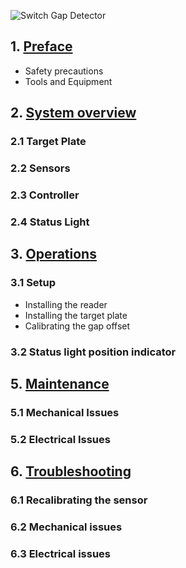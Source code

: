 ![Switch Gap Detector](assets/switchgap1.jpg)

## 1. [Preface](switchgap_preface)
* Safety precautions
* Tools and Equipment

## 2. [System overview](switchgap_overview)
### 2.1 Target Plate
### 2.2 Sensors
### 2.3 Controller
### 2.4 Status Light

## 3. [Operations](switchgap_operations)
### 3.1 Setup
* Installing the reader
* Installing the target plate
* Calibrating the gap offset

### 3.2 Status light position indicator

## 5. [Maintenance](switchgap_maintenance)
### 5.1 Mechanical Issues
### 5.2 Electrical Issues

## 6. [Troubleshooting](switchgap_troubleshooting)
### 6.1 Recalibrating the sensor
### 6.2 Mechanical issues
### 6.3 Electrical issues
